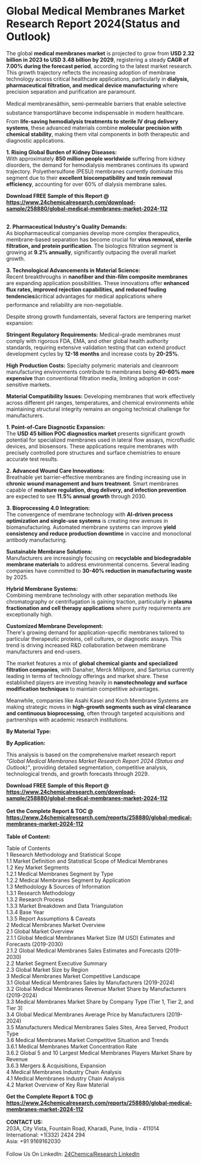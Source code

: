 <h1>Global Medical Membranes Market Research Report 2024(Status and Outlook)</h1><p>The global <strong>medical membranes market</strong> is projected to grow from <strong>USD 2.32 billion in 2023 to USD 3.48 billion by 2029</strong>, registering a steady <strong>CAGR of 7.00% during the forecast period</strong>, according to the latest market research. This growth trajectory reflects the increasing adoption of membrane technology across critical healthcare applications, particularly in <strong>dialysis, pharmaceutical filtration, and medical device manufacturing</strong> where precision separation and purification are paramount.</p><p>Medical membranesâthin, semi-permeable barriers that enable selective substance transportâhave become indispensable in modern healthcare. From <strong>life-saving hemodialysis treatments to sterile IV drug delivery systems</strong>, these advanced materials combine <strong>molecular precision with chemical stability</strong>, making them vital components in both therapeutic and diagnostic applications.</p><p><strong>1. Rising Global Burden of Kidney Diseases:</strong><br>
With approximately <strong>850 million people worldwide</strong> suffering from kidney disorders, the demand for hemodialysis membranes continues its upward trajectory. Polyethersulfone (PESU) membranes currently dominate this segment due to their <strong>excellent biocompatibility and toxin removal efficiency</strong>, accounting for over 60% of dialysis membrane sales.</p><div><b>Download FREE Sample of this Report @ 
            <a href="https://www.24chemicalresearch.com/download-sample/258880/global-medical-membranes-market-2024-112">
            https://www.24chemicalresearch.com/download-sample/258880/global-medical-membranes-market-2024-112</a></b></div><br><p><strong>2. Pharmaceutical Industry's Quality Demands:</strong><br>
As biopharmaceutical companies develop more complex therapeutics, membrane-based separation has become crucial for <strong>virus removal, sterile filtration, and protein purification</strong>. The biologics filtration segment is growing at <strong>9.2% annually</strong>, significantly outpacing the overall market growth.</p><p><strong>3. Technological Advancements in Material Science:</strong><br>
Recent breakthroughs in <strong>nanofiber and thin-film composite membranes</strong> are expanding application possibilities. These innovations offer <strong>enhanced flux rates, improved rejection capabilities, and reduced fouling tendencies</strong>âcritical advantages for medical applications where performance and reliability are non-negotiable.</p><p>Despite strong growth fundamentals, several factors are tempering market expansion:</p><p><strong>Stringent Regulatory Requirements:</strong> Medical-grade membranes must comply with rigorous FDA, EMA, and other global health authority standards, requiring extensive validation testing that can extend product development cycles by <strong>12-18 months</strong> and increase costs by <strong>20-25%</strong>.</p><p><strong>High Production Costs:</strong> Specialty polymeric materials and cleanroom manufacturing environments contribute to membranes being <strong>40-60% more expensive</strong> than conventional filtration media, limiting adoption in cost-sensitive markets.</p><p><strong>Material Compatibility Issues:</strong> Developing membranes that work effectively across different pH ranges, temperatures, and chemical environments while maintaining structural integrity remains an ongoing technical challenge for manufacturers.</p><p><strong>1. Point-of-Care Diagnostic Expansion:</strong><br>
The <strong>USD 45 billion POC diagnostics market</strong> presents significant growth potential for specialized membranes used in lateral flow assays, microfluidic devices, and biosensors. These applications require membranes with precisely controlled pore structures and surface chemistries to ensure accurate test results.</p><p><strong>2. Advanced Wound Care Innovations:</strong><br>
Breathable yet barrier-effective membranes are finding increasing use in <strong>chronic wound management and burn treatment</strong>. Smart membranes capable of <strong>moisture regulation, drug delivery, and infection prevention</strong> are expected to see <strong>11.5% annual growth</strong> through 2030.</p><p><strong>3. Bioprocessing 4.0 Integration:</strong><br>
The convergence of membrane technology with <strong>AI-driven process optimization and single-use systems</strong> is creating new avenues in biomanufacturing. Automated membrane systems can improve <strong>yield consistency and reduce production downtime</strong> in vaccine and monoclonal antibody manufacturing.</p><p><strong>Sustainable Membrane Solutions:</strong><br>
    Manufacturers are increasingly focusing on <strong>recyclable and biodegradable membrane materials</strong> to address environmental concerns. Several leading companies have committed to <strong>30-40% reduction in manufacturing waste</strong> by 2025.</p><p><strong>Hybrid Membrane Systems:</strong><br>
    Combining membrane technology with other separation methods like chromatography or centrifugation is gaining traction, particularly in <strong>plasma fractionation and cell therapy applications</strong> where purity requirements are exceptionally high.</p><p><strong>Customized Membrane Development:</strong><br>
    There's growing demand for application-specific membranes tailored to particular therapeutic proteins, cell cultures, or diagnostic assays. This trend is driving increased R&amp;D collaboration between membrane manufacturers and end-users.</p><p>The market features a mix of <strong>global chemical giants and specialized filtration companies</strong>, with Danaher, Merck Millipore, and Sartorius currently leading in terms of technology offerings and market share. These established players are investing heavily in <strong>nanotechnology and surface modification techniques</strong> to maintain competitive advantages.</p><p>Meanwhile, companies like Asahi Kasei and Koch Membrane Systems are making strategic moves in <strong>high-growth segments such as viral clearance and continuous bioprocessing</strong>, often through targeted acquisitions and partnerships with academic research institutions.</p><p><strong>By Material Type:</strong></p><p><strong>By Application:</strong></p><p>This analysis is based on the comprehensive market research report <em>"Global Medical Membranes Market Research Report 2024 (Status and Outlook)"</em>, providing detailed segmentation, competitive analysis, technological trends, and growth forecasts through 2029.</p><div><b>Download FREE Sample of this Report @ 
            <a href="https://www.24chemicalresearch.com/download-sample/258880/global-medical-membranes-market-2024-112">
            https://www.24chemicalresearch.com/download-sample/258880/global-medical-membranes-market-2024-112</a></b></div><br><div><b>Get the Complete Report & TOC @ 
            <a href="https://www.24chemicalresearch.com/reports/258880/global-medical-membranes-market-2024-112">
            https://www.24chemicalresearch.com/reports/258880/global-medical-membranes-market-2024-112</a></b></div><br>
            <b>Table of Content:</b><p>Table of Contents<br />
1 Research Methodology and Statistical Scope<br />
1.1 Market Definition and Statistical Scope of Medical Membranes<br />
1.2 Key Market Segments<br />
1.2.1 Medical Membranes Segment by Type<br />
1.2.2 Medical Membranes Segment by Application<br />
1.3 Methodology & Sources of Information<br />
1.3.1 Research Methodology<br />
1.3.2 Research Process<br />
1.3.3 Market Breakdown and Data Triangulation<br />
1.3.4 Base Year<br />
1.3.5 Report Assumptions & Caveats<br />
2 Medical Membranes Market Overview<br />
2.1 Global Market Overview<br />
2.1.1 Global Medical Membranes Market Size (M USD) Estimates and Forecasts (2019-2030)<br />
2.1.2 Global Medical Membranes Sales Estimates and Forecasts (2019-2030)<br />
2.2 Market Segment Executive Summary<br />
2.3 Global Market Size by Region<br />
3 Medical Membranes Market Competitive Landscape<br />
3.1 Global Medical Membranes Sales by Manufacturers (2019-2024)<br />
3.2 Global Medical Membranes Revenue Market Share by Manufacturers (2019-2024)<br />
3.3 Medical Membranes Market Share by Company Type (Tier 1, Tier 2, and Tier 3)<br />
3.4 Global Medical Membranes Average Price by Manufacturers (2019-2024)<br />
3.5 Manufacturers Medical Membranes Sales Sites, Area Served, Product Type<br />
3.6 Medical Membranes Market Competitive Situation and Trends<br />
3.6.1 Medical Membranes Market Concentration Rate<br />
3.6.2 Global 5 and 10 Largest Medical Membranes Players Market Share by Revenue<br />
3.6.3 Mergers & Acquisitions, Expansion<br />
4 Medical Membranes Industry Chain Analysis<br />
4.1 Medical Membranes Industry Chain Analysis<br />
4.2 Market Overview of Key Raw Material</p><div><b>Get the Complete Report & TOC @ 
            <a href="https://www.24chemicalresearch.com/reports/258880/global-medical-membranes-market-2024-112">
            https://www.24chemicalresearch.com/reports/258880/global-medical-membranes-market-2024-112</a></b></div><br><b>CONTACT US:</b><br>
            203A, City Vista, Fountain Road, Kharadi, Pune, India - 411014<br>
            International: +1(332) 2424 294<br>
            Asia: +91 9169162030 <br><br>
            Follow Us On LinkedIn: <a href="https://www.linkedin.com/company/24chemicalresearch/">24ChemicalResearch LinkedIn</a>